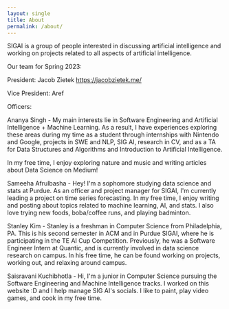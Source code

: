 ```yaml
---
layout: single
title: About
permalink: /about/
---
```


SIGAI is a group of people interested in discussing artificial intelligence and working on projects related to all aspects of artificial intelligence.

Our team for Spring 2023:

President: Jacob Zietek
https://jacobzietek.me/

Vice President: Aref

Officers:

Ananya Singh - My main interests lie in Software Engineering and Artificial Intelligence + Machine Learning. As a result, I have experiences exploring these areas during my time as a student through internships with Nintendo and Google, projects in SWE and NLP, SIG AI, research in CV, and as a TA for Data Structures and Algorithms and Introduction to Artificial Intelligence.

In my free time, I enjoy exploring nature and music and writing articles about Data Science on Medium!

Sameeha Afrulbasha - Hey! I'm a sophomore studying data science and stats at Purdue. As an officer and project manager for SIGAI, I'm currently leading a project on time series forecasting. In my free time, I enjoy writing and posting about topics related to machine learning, AI, and stats. I also love trying new foods, boba/coffee runs, and playing badminton.

Stanley Kim - Stanley is a freshman in Computer Science from Philadelphia, PA. This is his second semester in ACM and in Purdue SIGAI, where he is participating in the TE AI Cup Competition. Previously, he was a Software Engineer Intern at Quantic, and is currently involved in data science research on campus. In his free time, he can be found working on projects, working out, and relaxing around campus.

Saisravani Kuchibhotla - Hi, I'm a junior in Computer Science pursuing the Software Engineering and Machine Intelligence tracks. I worked on this website :D and I help manage SIG AI's socials. I like to paint, play video games, and cook in my free time. 
